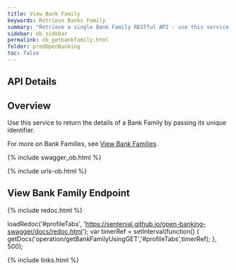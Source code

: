 ```yaml
---
title: View Bank Family
keywords: Retrieve Banks Family
summary: "Retrieve a single Bank Family RESTful API - use this service to retrieve details of a single Bank Family"
sidebar: ob_sidebar
permalink: ob_getbankfamily.html
folder: prodOpenBanking
toc: false
---
```


## API Details

## Overview
Use this service to return the details of a Bank Family by passing its unique identifier.

For more on Bank Families, see [View Bank Families](ob_getbankfamilies.html).

{% include swagger_ob.html %}


{% include urls-ob.html %}


## View Bank Family Endpoint

<ul id="profileTabs" class="nav nav-tabs">


</ul>

 {% include redoc.html %}

loadRedoc('#profileTabs', 'https://sentenial.github.io/open-banking-swagger/docs/redoc.html');
var timerRef = setInterval(function() { getDocs('operation/getBankFamilyUsingGET','#profileTabs',timerRef); }, 500);


</script>


<div id="mydiv"></div>


</div>



</div>


{% include links.html %}

